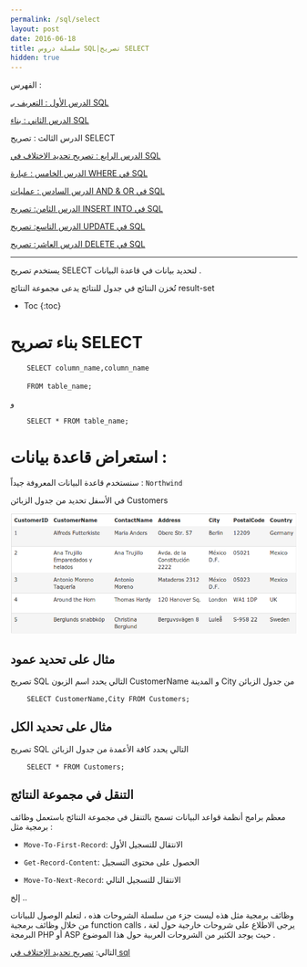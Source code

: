 ```yaml
---
permalink: /sql/select
layout: post
date: 2016-06-18
title: سلسلة دروس SQL|تصريح SELECT
hidden: true
---
```


الفهرس :

[الدرس الأول : التعريف بـ SQL](intro)

[الدرس الثاني : بناء SQL](build)

الدرس الثالث : تصريح SELECT

[الدرس الرابع : تصريح تحديد الاختلاف في SQL](select-distinct)

[الدرس الخامس : عبارة WHERE في SQL](where)

[الدرس السادس : عمليات AND & OR في SQL](and-or)

[الدرس الثامن: تصريح INSERT INTO في SQL](insert-into)

[الدرس التاسع: تصريح UPDATE في SQL](update)

[الدرس العاشر: تصريح DELETE في SQL](delete)


*****************


يستخدم تصريح SELECT لتحديد بيانات في قاعدة البيانات .


تُخزن النتائج في جدول للنتائج يدعى مجموعة النتائج result-set


* Toc
{:toc}

# بناء تصريح SELECT 


        SELECT column_name,column_name

        FROM table_name; 

و


        SELECT * FROM table_name;

# استعراض قاعدة بيانات :



سنستخدم قاعدة البيانات المعروفة جيداً : `Northwind`


في الأسفل تحديد من جدول الزبائن Customers

![customers](/assets/customers.png)

## مثال على تحديد عمود


تصريح SQL التالي يحدد اسم الزبون CustomerName و المدينة City من جدول الزبائن


        SELECT CustomerName,City FROM Customers;

## مثال على تحديد الكل


 تصريح SQL التالي يحدد كافة الأعمدة من جدول الزبائن


        SELECT * FROM Customers;

## التنقل في مجموعة النتائج


معظم برامج أنظمة قواعد البيانات تسمح بالتنقل في مجموعة النتائج باستعمل وظائف برمجية مثل :

* `Move-To-First-Record`: الانتقال للتسجيل الأول

* `Get-Record-Content`: الحصول على محتوى التسجيل

* `Move-To-Next-Record`: الانتقال للتسجيل التالي

إلخ ..


وظائف برمجية مثل هذه ليست جزء من سلسلة الشروحات هذه ، لتعلم الوصول للبيانات من خلال وظائف برمجية function calls ، يرجى الاطلاع على شروحات خارجية حول لغة البرمجة PHP أو ASP حيث يوجد الكثير من الشروحات العربية حول هذا الموضوع .


التالي: [تصريح تحديد الإختلاف في sql](select-distinct)


